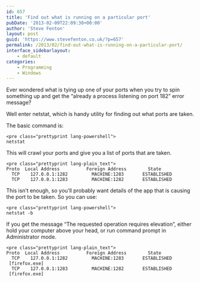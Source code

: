 ```yaml
---
id: 657
title: 'Find out what is running on a particular port'
pubDate: '2013-02-09T22:09:30+00:00'
author: 'Steve Fenton'
layout: post
guid: 'https://www.stevefenton.co.uk/?p=657'
permalink: /2013/02/find-out-what-is-running-on-a-particular-port/
interface_sidebarlayout:
    - default
categories:
    - Programming
    - Windows
---
```


Ever wondered what is tying up one of your ports when you try to spin something up and get the “already a process listening on port 182” error message?

Well enter netstat, which is handy utility for finding out what ports are taken.

The basic command is:

```
<pre class="prettyprint lang-powershell">
netstat
```

This will crawl your ports and give you a list of ports that are taken.

```
<pre class="prettyprint lang-plain_text">
Proto  Local Address          Foreign Address        State
  TCP    127.0.0.1:1282         MACHINE:1283       ESTABLISHED
  TCP    127.0.0.1:1283         MACHINE:1282       ESTABLISHED
```

This isn’t enough, so you’ll probably want details of the app that is causing the port to be taken. So you can use:

```
<pre class="prettyprint lang-powershell">
netstat -b
```

If you get the message “The requested operation requires elevation”, either hold your computer above your head, or run command prompt in Administrator mode.

```
<pre class="prettyprint lang-plain_text">
Proto  Local Address          Foreign Address        State
  TCP    127.0.0.1:1282         MACHINE:1283       ESTABLISHED
 [firefox.exe]
  TCP    127.0.0.1:1283         MACHINE:1282       ESTABLISHED
 [firefox.exe]
```
